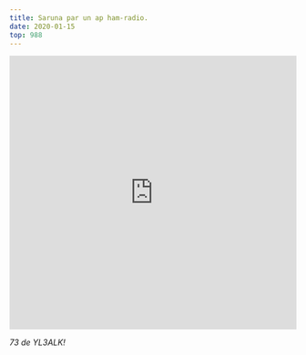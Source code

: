 ```yaml
---
title: Saruna par un ap ham-radio.
date: 2020-01-15
top: 988
---
```

<iframe width="100%" height="480px" src="https://www.youtube.com/embed/HJXxjg1nNWs" frameborder="0" allow="accelerometer; autoplay; clipboard-write; encrypted-media; gyroscope; picture-in-picture" allowfullscreen></iframe>

<!-- more -->

*73 de YL3ALK!*